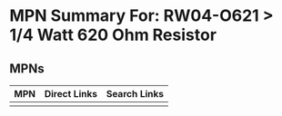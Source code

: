 



# MPN Summary For: RW04-O621 > 1/4 Watt 620 Ohm Resistor

## MPNs
  

|MPN|Direct Links|Search Links|
| :--- | :--- | :--- |
||||
